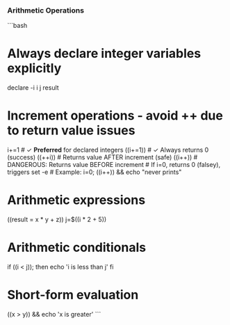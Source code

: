 ### Arithmetic Operations
\`\`\`bash
# Always declare integer variables explicitly
declare -i i j result

# Increment operations - avoid ++ due to return value issues
i+=1              # ✓ **Preferred** for declared integers
((i+=1))          # ✓ Always returns 0 (success)
((++i))           # Returns value AFTER increment (safe)
((i++))           # DANGEROUS: Returns value BEFORE increment
                  # If i=0, returns 0 (falsey), triggers set -e
                  # Example: i=0; ((i++)) && echo "never prints"

# Arithmetic expressions
((result = x * y + z))
j=$((i * 2 + 5))

# Arithmetic conditionals
if ((i < j)); then
  echo 'i is less than j'
fi

# Short-form evaluation
((x > y)) && echo 'x is greater'
\`\`\`
